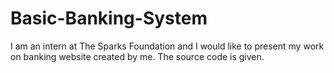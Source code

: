 # Basic-Banking-System

I am an intern at The Sparks Foundation and I would like to present my work on banking website created by me. The source code is given.
